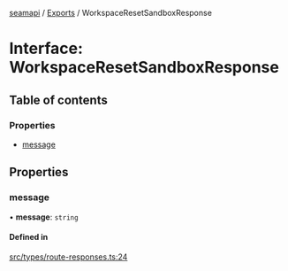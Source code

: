 [seamapi](../README.md) / [Exports](../modules.md) / WorkspaceResetSandboxResponse

# Interface: WorkspaceResetSandboxResponse

## Table of contents

### Properties

- [message](WorkspaceResetSandboxResponse.md#message)

## Properties

### message

• **message**: `string`

#### Defined in

[src/types/route-responses.ts:24](https://github.com/seamapi/javascript/blob/main/src/types/route-responses.ts#L24)
